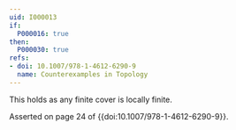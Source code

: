 ```yaml
---
uid: I000013
if:
  P000016: true
then:
  P000030: true
refs:
- doi: 10.1007/978-1-4612-6290-9
  name: Counterexamples in Topology
---
```


This holds as any finite cover is locally finite.

Asserted on page 24 of {{doi:10.1007/978-1-4612-6290-9}}.
